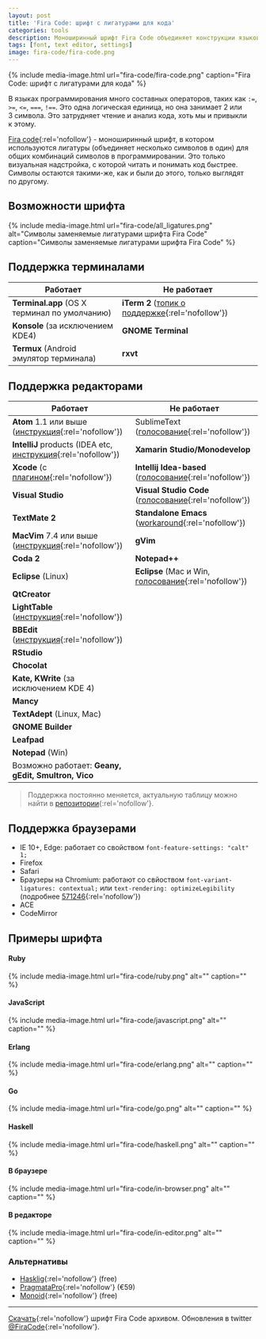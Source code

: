 ```yaml
---
layout: post
title: 'Fira Code: шрифт с лигатурами для кода'
categories: tools
description: Моноширинный шрифт Fira Code объединяет конструкции языков программирования из нескольких символов в один, визуально понятный и приятный.
tags: [font, text editor, settings]
image: fira-code/fira-code.png
---
```


{%
	include media-image.html
	url="fira-code/fira-code.png"
	caption="Fira Code: шрифт с лигатурами для кода"
%}

В языках программирования много составных операторов, таких как `:=`, `>=`, `<=`, `===`, `!==`. Это одна логическая единица, но она занимает 2 или 3 символа. Это затрудняет чтение и анализ кода, хоть мы и привыкли к этому.

[Fira code](https://github.com/tonsky/FiraCode){:rel='nofollow'} - моноширинный шрифт, в котором используются лигатуры (объединяет несколько символов в один) для общих комбинаций символов в программировании. Это только визуальная надстройка, с которой читать и понимать код быстрее. Символы остаются такими-же, как и были до этого, только выглядят по другому.

<!-- more -->

## Возможности шрифта

{% include media-image.html url="fira-code/all_ligatures.png" alt="Символы заменяемые лигатурами шрифта Fira Code" caption="Символы заменяемые лигатурами шрифта Fira Code" %}



## Поддержка терминалами

Работает | Не работает
------- | ---------------
**Terminal.app** (OS X терминал по умолчанию) | **iTerm 2** ([топик о поддержке](https://gitlab.com/gnachman/iterm2/issues/3568){:rel='nofollow'})
**Konsole** (за исключением KDE4) | **GNOME Terminal**
**Termux** (Android эмулятор терминала) | **rxvt**

## Поддержка редакторами

Работает | Не работает
--------|----------------
**Atom** 1.1 или выше ([инструкция](https://github.com/tonsky/FiraCode/wiki/Atom-instructions){:rel='nofollow'}) | SublimeText ([голосование](http://sublimetext.userecho.com/topic/1030059-does-sublimetext-support-programming-ligatures-fontlike-fira-code/){:rel='nofollow'})
**IntelliJ**  products (IDEA etc, [инструкция](#https://github.com/tonsky/FiraCode/wiki/Intellij-products-instructions){:rel='nofollow'}) | **Xamarin Studio/Monodevelop**
**Xcode** (c [плагином](https://github.com/robertvojta/LigatureXcodePlugin){:rel='nofollow'}) | **Intellij Idea-based** ([голосование](https://youtrack.jetbrains.com/issue/IDEA-127539){:rel='nofollow'})
**Visual Studio** | **Visual Studio Code** ([голосование](https://github.com/Microsoft/vscode/issues/192){:rel='nofollow'})
**TextMate 2** | **Standalone Emacs** ([workaround](https://github.com/tonsky/FiraCode/wiki/Setting-up-Emacs){:rel='nofollow'})
**MacVim** 7.4 или выше ([инструкция](https://github.com/tonsky/FiraCode/wiki/MacVim-instructions){:rel='nofollow'}) | **gVim**
**Coda 2** | **Notepad++**
**Eclipse** (Linux) | **Eclipse** (Mac и Win, [голосование](https://bugs.eclipse.org/bugs/show_bug.cgi?id=398656){:rel='nofollow'})
**QtCreator** |
**LightTable** ([инструкция](https://github.com/tonsky/FiraCode/wiki/LightTable-instructions){:rel='nofollow'}) |
**BBEdit** ([инструкция](https://github.com/tonsky/FiraCode/wiki/BBEdit-instructions){:rel='nofollow'}) |
**RStudio** |
**Chocolat** |
**Kate, KWrite** (за исключением KDE 4) |
**Mancy** |
**TextAdept** (Linux, Mac) |
**GNOME Builder** |
**Leafpad** |
**Notepad** (Win) |
Возможно работает: **Geany, gEdit, Smultron, Vico** |

> Поддержка постоянно меняется, актуальную таблицу можно найти в [репозитории](https://github.com/tonsky/FiraCode){:rel='nofollow'}.

## Поддержка браузерами

* IE 10+, Edge: работает со свойством `font-feature-settings: "calt" 1;`
* Firefox
* Safari
* Браузеры на Chromium: работают со свйоством `font-variant-ligatures: contextual;` или `text-rendering: optimizeLegibility` (подробнее [571246](https://code.google.com/p/chromium/issues/detail?q=font-variant-ligatures&id=571246&thanks=571246&ts=1450553433&){:rel='nofollow'})
* ACE
* CodeMirror

## Примеры шрифта

#### Ruby
{% include media-image.html url="fira-code/ruby.png" alt="" caption="" %}

#### JavaScript
{% include media-image.html url="fira-code/javascript.png" alt="" caption="" %}

#### Erlang
{% include media-image.html url="fira-code/erlang.png" alt="" caption="" %}

#### Go
{% include media-image.html url="fira-code/go.png" alt="" caption="" %}

#### Haskell
{% include media-image.html url="fira-code/haskell.png" alt="" caption="" %}

#### В браузере
{% include media-image.html url="fira-code/in-browser.png" alt="" caption="" %}

#### В редакторе
{% include media-image.html url="fira-code/in-editor.png" alt="" caption="" %}

### Альтернативы

- [Hasklig](https://github.com/i-tu/Hasklig){:rel='nofollow'} (free)
- [PragmataPro](http://www.fsd.it/fonts/pragmatapro.htm){:rel='nofollow'} (€59)
- [Monoid](http://larsenwork.com/monoid/){:rel='nofollow'} (free)

---

[Скачать](https://github.com/tonsky/FiraCode/archive/master.zip){:rel='nofollow'} шрифт Fira Code архивом. Обновления в twitter  [@FiraCode](https://twitter.com/@FiraCode){:rel='nofollow'}.
